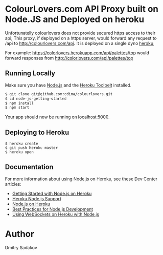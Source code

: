 # ColourLovers.com API Proxy built on Node.JS and Deployed on heroku

Unfortunatelly colourlovers does not provide secured https access to their api; 
This proxy, if deployed on a https server, would forward any request to /api to http://colourlovers.com/api. It is deployed on a single dyno [heroku](https://colorlovers.herokuapp.com);

For example: 
https://colorlovers.herokuapp.com/api/palettes/top
would forward responses from
http://colorlovers.com/api/palettes/top

## Running Locally

Make sure you have [Node.js](http://nodejs.org/) and the [Heroku Toolbelt](https://toolbelt.heroku.com/) installed.

```sh
$ git clone git@github.com:cdima/colourlovers.git 
$ cd node-js-getting-started
$ npm install
$ npm start
```

Your app should now be running on [localhost:5000](http://localhost:5000/).

## Deploying to Heroku

```
$ heroku create
$ git push heroku master
$ heroku open
```

## Documentation

For more information about using Node.js on Heroku, see these Dev Center articles:

- [Getting Started with Node.js on Heroku](https://devcenter.heroku.com/articles/getting-started-with-nodejs)
- [Heroku Node.js Support](https://devcenter.heroku.com/articles/nodejs-support)
- [Node.js on Heroku](https://devcenter.heroku.com/categories/nodejs)
- [Best Practices for Node.js Development](https://devcenter.heroku.com/articles/node-best-practices)
- [Using WebSockets on Heroku with Node.js](https://devcenter.heroku.com/articles/node-websockets)

# Author 

Dmitry Sadakov